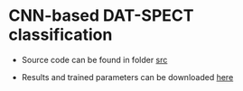 # CNN-based DAT-SPECT classification

- Source code can be found in folder [src](src) 

- Results and trained parameters can be downloaded [here](https://1drv.ms/u/c/412b97287f29c2e6/EbSBoQNO4AxLlexjF6UQ99YBeDeqq0N0sS0-ILahMTKp3g)


